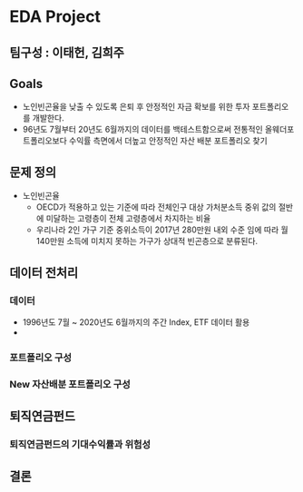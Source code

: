 # EDA Project

## 팀구성 : 이태헌, 김희주

## Goals
- 노인빈곤율을 낮출 수 있도록 은퇴 후 안정적인 자금 확보를 위한 투자 포트폴리오를 개발한다.
- 96년도 7월부터 20년도 6월까지의 데이터를 백테스트함으로써 전통적인 올웨더포트폴리오보다 수익률 측면에서 더높고 안정적인 자산 배분 포트폴리오 찾기

## 문제 정의
- 노인빈곤율
  - OECD가 적용하고 있는 기준에 따라 전체인구 대상 가처분소득 중위 값의 절반에 미달하는 고령층이 전체 고령층에서 차지하는 비율
  - 우리나라 2인 가구 기준 중위소득이 2017년 280만원 내외 수준 임에 따라 월 140만원 소득에 미치지 못하는 가구가 상대적 빈곤층으로 분류된다.

## 데이터 전처리
  ### 데이터
  - 1996년도 7월 ~ 2020년도 6월까지의 주간 Index, ETF 데이터 활용
  - 
  ### 포트폴리오 구성

  ### New 자산배분 포트폴리오 구성

## 퇴직연금펀드

  ### 퇴직연금펀드의 기대수익률과 위험성

## 결론
